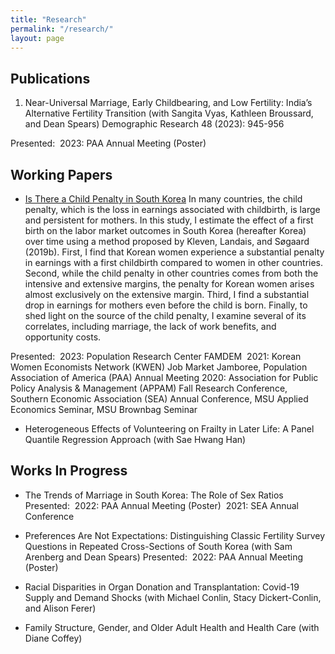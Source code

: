 ```yaml
---
title: "Research"
permalink: "/research/"
layout: page
---
```


## Publications
1. Near-Universal Marriage, Early Childbearing, and Low Fertility: India’s Alternative Fertility Transition (with Sangita Vyas, Kathleen Broussard, and Dean Spears) Demographic Research 48 (2023): 945-956

Presented: 
2023: PAA Annual Meeting (Poster)

## Working Papers
* [Is There a Child Penalty in South Korea](https://drive.google.com/file/d/1QhdwMHy_CbGAVRkPOMwf-XpK3iFDRHeo/view)
In many countries, the child penalty, which is the loss in earnings associated with childbirth, is large and persistent for mothers. In this study, I estimate the effect of a first birth on the labor market outcomes in South Korea (hereafter Korea) over time using a method proposed by Kleven, Landais, and Søgaard (2019b). First, I find that Korean women experience a substantial penalty in earnings with a first childbirth compared to women in other countries. Second, while the child penalty in other countries comes from both the intensive and extensive margins, the penalty for Korean women arises almost exclusively on the extensive margin. Third, I find a substantial drop in earnings for mothers even before the child is born. Finally, to shed light on the source of the child penalty, I examine several of its correlates, including marriage, the lack of work benefits, and opportunity costs.

Presented: 
2023: Population Research Center FAMDEM 
2021: Korean Women Economists Network (KWEN) Job Market Jamboree, Population Association of America (PAA) Annual Meeting
2020: Association for Public Policy Analysis & Management (APPAM) Fall Research Conference, Southern Economic Association (SEA) Annual Conference, MSU Applied Economics Seminar, MSU Brownbag Seminar

* Heterogeneous Effects of Volunteering on Frailty in Later Life: A Panel Quantile Regression Approach (with Sae Hwang Han)

## Works In Progress
* The Trends of Marriage in South Korea: The Role of Sex Ratios
Presented: 
2022: PAA Annual Meeting (Poster) 
2021: SEA Annual Conference
  
* Preferences Are Not Expectations: Distinguishing Classic Fertility Survey Questions in Repeated Cross-Sections of South Korea (with Sam Arenberg and Dean Spears)
Presented: 
2022: PAA Annual Meeting (Poster)
  
* Racial Disparities in Organ Donation and Transplantation: Covid-19 Supply and Demand Shocks (with Michael Conlin, Stacy Dickert-Conlin, and Alison Ferer)

* Family Structure, Gender, and Older Adult Health and Health Care (with Diane Coffey)
